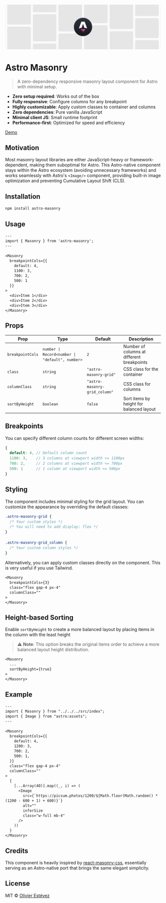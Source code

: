 <img src="./docs/banner-docs.png">

# Astro Masonry

> A zero-dependency responsive masonry layout component for Astro with minimal setup.

- **Zero setup required**: Works out of the box
- **Fully responsive**: Configure columns for any breakpoint
- **Highly customizable**: Apply custom classes to container and columns
- **Zero dependencies**: Pure vanilla JavaScript
- **Minimal client JS**: Small runtime footprint
- **Performance-first**: Optimized for speed and efficiency

[Demo](https://astro-masonry.vercel.app/)

## Motivation
Most masonry layout libraries are either JavaScript-heavy or framework-dependent, making them suboptimal for Astro. This Astro-native component stays within the Astro ecosystem (avoiding unnecessary frameworks) and works seamlessly with Astro's `<Image/>` component, providing built-in image optimization and preventing Cumulative Layout Shift (CLS).

## Installation

```bash
npm install astro-masonry
```

## Usage

```astro
---
import { Masonry } from 'astro-masonry';
---

<Masonry
  breakpointCols={{
    default: 4,
    1100: 3,
    700: 2,
    500: 1
  }}
>
  <div>Item 1</div>
  <div>Item 2</div>
  <div>Item 3</div>
</Masonry>
```

## Props

| Prop             | Type                                            | Default                       | Description                                |
|------------------|-------------------------------------------------|-------------------------------|--------------------------------------------|
| `breakpointCols` | `number \| Record<number \| "default", number>` | `2`                           | Number of columns at different breakpoints |
| `class`          | `string`                                        | `"astro-masonry-grid"`        | CSS class for the container                |
| `columnClass`    | `string`                                        | `"astro-masonry-grid_column"` | CSS class for columns                      |
| `sortByHeight`   | `boolean`                                       | `false`                       | Sort items by height for balanced layout   |

## Breakpoints

You can specify different column counts for different screen widths:

```typescript
{
  default: 4, // Default column count
  1100: 3,    // 3 columns at viewport width <= 1100px
  700: 2,     // 2 columns at viewport width <= 700px
  500: 1      // 1 column at viewport width <= 500px
}
```

## Styling

The component includes minimal styling for the grid layout. You can customize the appearance by overriding the default classes:

```css
.astro-masonry-grid {
  /* Your custom styles */
  /* You will need to add display: flex */
}

.astro-masonry-grid_column {
  /* Your custom column styles */
}
```

Alternatively, you can apply custom classes directly on the component. This is very useful if you use Tailwind.

```astro
<Masonry
  breakpointCols={3}
  class="flex gap-4 px-4"
  columnClass=""
>
</Masonry>
```

## Height-based Sorting

Enable `sortByHeight` to create a more balanced layout by placing items in the column with the least height

> ⚠️ **Note**: This option breaks the original items order to achieve a more balanced layout height distribution.

```astro
<Masonry
  ...
  sortByHeight={true}
>
</Masonry>
```

## Example

```astro
---
import { Masonry } from "../../../src/index";
import { Image } from "astro:assets";
---

<Masonry
  breakpointCols={{
    default: 4,
    1200: 3,
    700: 2,
    500: 1,
  }}
  class="flex gap-4 px-4"
  columnClass=""
>
  {
    [...Array(40)].map((_, i) => (
      <Image
        src={`https://picsum.photos/1200/${Math.floor(Math.random() * (1200 - 600 + 1) + 600)}`}
        alt=""
        inferSize
        class="w-full mb-4"
      />
    ))
  }
</Masonry>

```

## Credits
This component is heavily inspired by [react-masonry-css](https://github.com/paulcollett/react-masonry-css), essentially serving as an Astro-native port that brings the same elegant simplicity.

## License

MIT © [Olivier Estévez](https://github.com/OlivierEstevez)